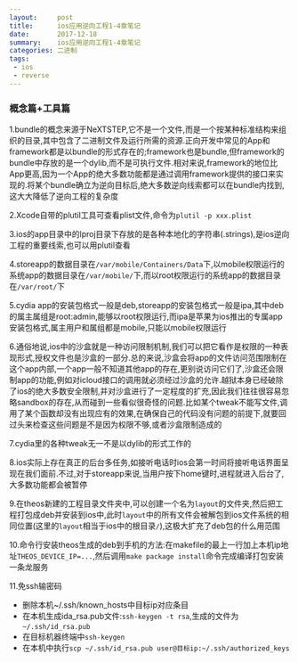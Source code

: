 ```yaml
---
layout:     post
title:      ios应用逆向工程1-4章笔记
date:       2017-12-18
summary:    ios应用逆向工程1-4章笔记
categories: 二进制
tags:
 - ios
 - reverse
---
```


### 概念篇+工具篇

1.bundle的概念来源于NeXTSTEP,它不是一个文件,而是一个按某种标准结构来组织的目录,其中包含了二进制文件及运行所需的资源.正向开发中常见的App和framework都是以bundle的形式存在的;framework也是bundle,但framework的bundle中存放的是一个dylib,而不是可执行文件.相对来说,framework的地位比App更高,因为一个App的绝大多数功能都是通过调用framework提供的接口来实现的.将某个bundle确立为逆向目标后,绝大多数逆向线索都可以在bundle内找到,这大大降低了逆向工程的复杂度

2.Xcode自带的plutil工具可查看plist文件,命令为`plutil -p xxx.plist`

3.ios的app目录中的lproj目录下存放的是各种本地化的字符串(.strings),是ios逆向工程的重要线索,也可以用plutil查看

4.storeapp的数据目录在`/var/mobile/Containers/Data`下,以mobile权限运行的系统app的数据目录在`/var/mobile/`下,而以root权限运行的系统app的数据目录在`/var/root/`下

5.cydia app的安装包格式一般是deb,storeapp的安装包格式一般是ipa,其中deb的属主属组是root:admin,能够以root权限运行,而ipa是苹果为ios推出的专属app安装包格式,属主用户和属组都是mobile,只能以mobile权限运行

6.通俗地说,ios中的沙盒就是一种访问限制机制,我们可以把它看作是权限的一种表现形式,授权文件也是沙盒的一部分.总的来说,沙盒会将app的文件访问范围限制在这个app内部,一个app一般不知道其他app的存在,更别说访问它们了,沙盒还会限制app的功能,例如对icloud接口的调用就必须经过沙盒的允许.越狱本身已经破除了ios的绝大多数安全限制,并对沙盒进行了一定程度的扩充,因此我们往往很容易忽略sandbox的存在,从而碰到一些看似很奇怪的问题.比如某个tweak不能写文件,调用了某个函数却没有出现应有的效果,在确保自己的代码没有问题的前提下,就要回过头来检查这些问题是不是因为权限不够,或者沙盒限制造成的

7.cydia里的各种tweak无一不是以dylib的形式工作的

8.ios实际上存在真正的后台多任务,如接听电话时ios会第一时间将接听电话界面呈现在我们面前.不过,对于storeapp来说,当用户按下home键时,进程就进入后台了,大多数功能都会被暂停

9.在theos新建的工程目录文件夹中,可以创建一个名为`layout`的文件夹,然后把工程打包成deb并安装到ios中,此时`layout`中的所有文件会被解包到ios文件系统的相同位置(这里的`layout`相当于ios中的根目录`/`),这极大扩充了deb包的什么用范围

10.命令行安装theos生成的deb到手机的方法:在makefile的最上一行加上本机ip地址`THEOS_DEVICE_IP=...`,然后调用`make package install`命令完成编译打包安装一条龙服务

11.免ssh输密码
+ 删除本机~/.ssh/known_hosts中目标ip对应条目
+ 在本机生成ida_rsa.pub文件:`ssh-keygen -t rsa`,生成的文件为`~/.ssh/id_rsa.pub`
+ 在目标机器终端中`ssh-keygen`
+ 在本机中执行`scp ~/.ssh/id_rsa.pub user@目标ip:~/.ssh/authorized_keys`
